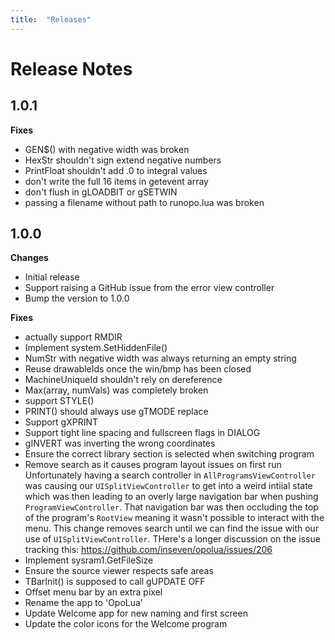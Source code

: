 ```yaml
---
title:  "Releases"
---
```


# Release Notes

## 1.0.1

**Fixes**

- GEN$() with negative width was broken
- HexStr shouldn't sign extend negative numbers
- PrintFloat shouldn't add .0 to integral values
- don't write the full 16 items in getevent array
- don't flush in gLOADBIT or gSETWIN
- passing a filename without path to runopo.lua was broken

## 1.0.0

**Changes**

- Initial release
- Support raising a GitHub issue from the error view controller
- Bump the version to 1.0.0

**Fixes**

- actually support RMDIR
- Implement system.SetHiddenFile()
- NumStr with negative width was always returning an empty string
- Reuse drawableIds once the win/bmp has been closed
- MachineUniqueId shouldn't rely on dereference
- Max(array, numVals) was completely broken
- support STYLE()
- PRINT() should always use gTMODE replace
- Support gXPRINT
- Support tight line spacing and fullscreen flags in DIALOG
- gINVERT was inverting the wrong coordinates
- Ensure the correct library section is selected when switching program
- Remove search as it causes program layout issues on first run Unfortunately having a search controller in `AllProgramsViewController` was causing our `UISplitViewController` to get into a weird intiial state which was then leading to an overly large navigation bar when pushing `ProgramViewController`. That navigation bar was then occluding the top of the program's `RootView` meaning it wasn't possible to interact with the menu. This change removes search until we can find the issue with our use of `UISplitViewController`. THere's a longer discussion on the issue tracking this: https://github.com/inseven/opolua/issues/206
- Implement sysram1.GetFileSize
- Ensure the source viewer respects safe areas
- TBarInit() is supposed to call gUPDATE OFF
- Offset menu bar by an extra pixel
- Rename the app to 'OpoLua'
- Update Welcome app for new naming and first screen
- Update the color icons for the Welcome program
